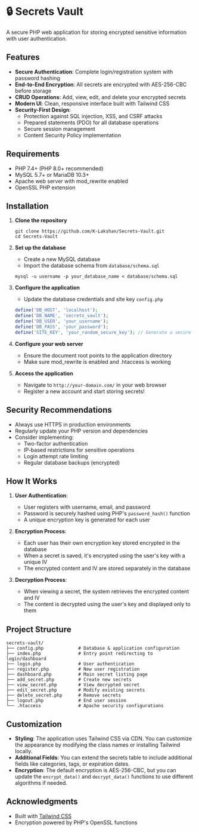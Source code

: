 # 🔒 Secrets Vault

A secure PHP web application for storing encrypted sensitive information with user authentication.

## Features

- **Secure Authentication**: Complete login/registration system with password hashing
- **End-to-End Encryption**: All secrets are encrypted with AES-256-CBC before storage
- **CRUD Operations**: Add, view, edit, and delete your encrypted secrets
- **Modern UI**: Clean, responsive interface built with Tailwind CSS
- **Security-First Design**:
  - Protection against SQL injection, XSS, and CSRF attacks
  - Prepared statements (PDO) for all database operations
  - Secure session management
  - Content Security Policy implementation

## Requirements

- PHP 7.4+ (PHP 8.0+ recommended)
- MySQL 5.7+ or MariaDB 10.3+
- Apache web server with mod_rewrite enabled
- OpenSSL PHP extension

## Installation

1. **Clone the repository**
   ```
   git clone https://github.com/K-Lakshan/Secrets-Vault.git
   cd Secrets-Vault
   ```

2. **Set up the database**
   - Create a new MySQL database
   - Import the database schema from `database/schema.sql`
   ```
   mysql -u username -p your_database_name < database/schema.sql
   ```

3. **Configure the application**
   - Update the database credentials and site key ```config.php```
   ```php
   define('DB_HOST', 'localhost');
   define('DB_NAME', 'secrets_vault');
   define('DB_USER', 'your_username'); 
   define('DB_PASS', 'your_password');
   define('SITE_KEY', 'your_random_secure_key'); // Generate a secure random string
   ```

5. **Configure your web server**
   - Ensure the document root points to the application directory
   - Make sure mod_rewrite is enabled and .htaccess is working

6. **Access the application**
   - Navigate to `http://your-domain.com/` in your web browser
   - Register a new account and start storing secrets!

## Security Recommendations

- Always use HTTPS in production environments
- Regularly update your PHP version and dependencies
- Consider implementing:
  - Two-factor authentication
  - IP-based restrictions for sensitive operations
  - Login attempt rate limiting
  - Regular database backups (encrypted)

## How It Works

1. **User Authentication**:
   - User registers with username, email, and password
   - Password is securely hashed using PHP's `password_hash()` function
   - A unique encryption key is generated for each user

2. **Encryption Process**:
   - Each user has their own encryption key stored encrypted in the database
   - When a secret is saved, it's encrypted using the user's key with a unique IV
   - The encrypted content and IV are stored separately in the database

3. **Decryption Process**:
   - When viewing a secret, the system retrieves the encrypted content and IV
   - The content is decrypted using the user's key and displayed only to them

## Project Structure

```
secrets-vault/
├── config.php             # Database & application configuration
├── index.php              # Entry point redirecting to login/dashboard
├── login.php              # User authentication
├── register.php           # New user registration
├── dashboard.php          # Main secret listing page
├── add_secret.php         # Create new secrets
├── view_secret.php        # View decrypted secret
├── edit_secret.php        # Modify existing secrets
├── delete_secret.php      # Remove secrets
├── logout.php             # End user session
└── .htaccess              # Apache security configurations
```

## Customization

- **Styling**: The application uses Tailwind CSS via CDN. You can customize the appearance by modifying the class names or installing Tailwind locally.
- **Additional Fields**: You can extend the secrets table to include additional fields like categories, tags, or expiration dates.
- **Encryption**: The default encryption is AES-256-CBC, but you can update the `encrypt_data()` and `decrypt_data()` functions to use different algorithms if needed.


## Acknowledgments

- Built with [Tailwind CSS](https://tailwindcss.com/)
- Encryption powered by PHP's OpenSSL functions

